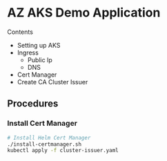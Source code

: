 # AZ AKS Demo Application

Contents
- Setting up AKS
- Ingress
    - Public Ip
    - DNS
- Cert Manager
- Create CA Cluster Issuer


## Procedures

### Install Cert Manager

```bash
# Install Helm Cert Manager
./install-certmanager.sh
kubectl apply -f cluster-issuer.yaml

```


